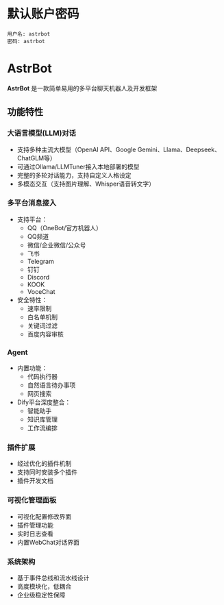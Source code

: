 # 默认账户密码

```
用户名: astrbot
密码: astrbot
```

# AstrBot

**AstrBot** 是一款简单易用的多平台聊天机器人及开发框架

## 功能特性

### 大语言模型(LLM)对话

- 支持多种主流大模型（OpenAI API、Google Gemini、Llama、Deepseek、ChatGLM等）
- 可通过Ollama/LLMTuner接入本地部署的模型
- 完整的多轮对话能力，支持自定义人格设定
- 多模态交互（支持图片理解、Whisper语音转文字）

### 多平台消息接入

- 支持平台：
  - QQ（OneBot/官方机器人）
  - QQ频道
  - 微信/企业微信/公众号
  - 飞书
  - Telegram
  - 钉钉
  - Discord
  - KOOK
  - VoceChat
- 安全特性：
  - 速率限制
  - 白名单机制
  - 关键词过滤
  - 百度内容审核

### Agent

- 内置功能：
  - 代码执行器
  - 自然语言待办事项
  - 网页搜索
- Dify平台深度整合：
  - 智能助手
  - 知识库管理
  - 工作流编排

### 插件扩展

- 经过优化的插件机制
- 支持同时安装多个插件
- 插件开发文档

### 可视化管理面板

- 可视化配置修改界面
- 插件管理功能
- 实时日志查看
- 内置WebChat对话界面

### 系统架构

- 基于事件总线和流水线设计
- 高度模块化，低耦合
- 企业级稳定性保障
